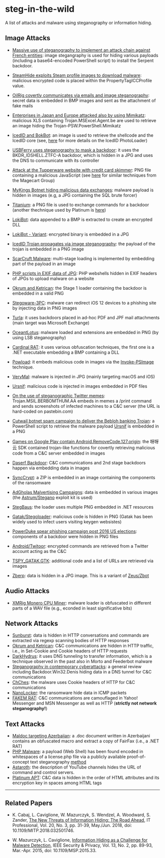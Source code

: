 # steg-in-the-wild
A list of attacks and malware using steganography or information hiding. 


<!--- Newer First --->
## Image Attacks

* [Massive use of steganography to implement an attack chain against French entities](https://www.proofpoint.com/us/blog/threat-insight/serpent-no-swiping-new-backdoor-targets-french-entities-unique-attack-chain): image stegangraphy is used for hiding various payloads (including a base64-encoded PowerShell script) to install the Serpent backdoor. 

* [SteamHide exploits Steam profile images to download malware](https://www.gdatasoftware.com/blog/steamhide-malware-in-profile-images): malicious encrypted code is placed within the PropertyTagICCProfile value.
* [OilRig covertly communicates via emails and image steganography](https://unit42.paloaltonetworks.com/oilrig-novel-c2-channel-steganography/): secret data is embedded in BMP images and sent as the attachment of fake mails
* [Enterprises in Japan and Europe attacked also by using Mimikatz](https://ics-cert.kaspersky.com/reports/2020/05/28/steganography-in-targeted-attacks-on-industrial-enterprises/): malicious XLS containing Trojan.MSExcel.Agent.be are used to retrieve an image hiding the Trojan-PSW.PowerShell.Mimikatz
* [IcedID and BokBot](https://www.group-ib.com/blog/icedid): an image is used to retrieve the shellcode and the IcedID core (see, [here](https://sysopfb.github.io/malware,/icedid/2020/04/28/IcedIDs-updated-photoloader.html) for more details on the IcedID PhotoLoader)  
* [USBFerry uses steganography to mask a backdoor](https://blog.trendmicro.com/trendlabs-security-intelligence/tropic-troopers-back-usbferry-attack-targets-air-gapped-environments/): it uses the BKDR_IDSHELL.ZTFC-A backdoor, which is hidden in a JPG and uses the DNS to communicate with its controller
* [Attack at the Tupperware website with credit card skimmer](https://blog.malwarebytes.com/hacking-2/2020/03/criminals-hack-tupperware-website-with-credit-card-skimmer/): PNG file containing a malicious JavaScript (see [here](https://blog.malwarebytes.com/threat-analysis/2019/12/new-evasion-techniques-found-in-web-skimmers/) for similar techniques from the Magecart Group)
* [MyKings Botnet hiding malicious data exchanges](https://www.sophos.com/en-us/medialibrary/pdfs/technical-papers/sophoslabs-uncut-mykings-report.pdf): malware payload is hidden in images (e.g, a JPG containing the SQL brute forcer)
* [Titanium](https://securelist.com/titanium-the-platinum-group-strikes-again/94961/): a PNG file is used to exchange commands for a backdoor (another thechnique used by Platinum is [here](#text-attacks))
* [LokiBot](https://securitynews.sonicwall.com/xmlpost/loki-bot-started-using-image-steganography-and-multi-layered-protection/): data appended to a BMP is extracted to create an encrypted DLL
* [LokiBot - Variant](https://blog.trendmicro.com/trendlabs-security-intelligence/lokibot-gains-new-persistence-mechanism-uses-steganography-to-hide-its-tracks/): encrypted binary is embedded in a JPG
* [IcedID Trojan propagates via image steganography](https://blog.malwarebytes.com/threat-analysis/2019/12/new-version-of-icedid-trojan-uses-steganographic-payloads/amp/): the payload of the trojan is embedded in a PNG image
* [ScarCruft Malware](https://securelist.com/scarcruft-continues-to-evolve-introduces-bluetooth-harvester/90729/): multi-stage loading is implemented by embedding part of the payload in an image
* [PHP scripts in EXIF data of JPG](https://threatpost.com/rare-steganography-hack-can-compromise-fully-patched-websites/146701/): PHP webshells hidden in EXIF headers of JPGs to upload malware on a website
* [Okrum and Ketrican](https://www.welivesecurity.com/wp-content/uploads/2019/07/ESET_Okrum_and_Ketrican.pdf): the Stage 1 loader containing the backdoor is embedded in a valid PNG
* [Stegoware-3PC](https://www.scmagazine.com/home/security-news/malware/stegoware-3pc-marks-new-high-in-adware-sophistication/): malware can redirect iOS 12 devices to a phishing site by injecting data in PNG images
* [Turla](https://www.bleepingcomputer.com/news/security/turla-backdoor-deployed-in-attacks-against-worldwide-targets/): it uses backdoors placed in ad-hoc PDF and JPF mail attachments (main target was Microsoft Exchange)
* [OceantLotus](https://gbhackers.com/oceanlotus-apt-hackers-group-steganography/): malware loaded and extensions are embedded in PNG (by using LSB steganography)
* [Cardinal RAT](https://threatpost.com/cardinal-rat-fintech/142965/): it uses various obfuscation techniques, the first one is a .NET executable embedding a BMP containing a DLL
* [Powload](https://www.trendmicro.com/en_us/research/19/c/from-fileless-techniques-to-using-steganography-examining-powloads-evolution.html): it embeds malicious code in images via the [Invoke-PSImage](https://github.com/peewpw/Invoke-PSImage) technique. 
* [VeryMal](https://www.theregister.co.uk/2019/01/24/mac_steganography_malware/): malware is injected in JPG (mainly targeting macOS and iOS)
* [Ursnif](https://securityaffairs.co/wordpress/80342/hacking/steganography-obfuscate-pdf.html): malicious code is injected in images embedded in PDF files
* [On the use of steganographic Twitter memes](https://blog.trendmicro.com/trendlabs-security-intelligence/cybercriminals-use-malicious-memes-that-communicate-with-malware/): Trojan.MSIL.BERBOMTHUM.AA embeds in memes a /print command and sends screenshots of infected machines to a C&C server (the URL is hard-coded on pastebin.com)
* [Cutwail botnet spam campaign to deliver the Bebloh banking Trojan](https://www.trendmicro.com/vinfo/us/security/news/cybercrime-and-digital-threats/spam-campaign-targets-japan-uses-steganography-to-deliver-the-bebloh-banking-trojan?): a PowerShell script to retrieve the malware payload [Ursnif](#https://securityaffairs.co/wordpress/80342/hacking/steganography-obfuscate-pdf.html) is embedded in a PNG
* [Games on Google Play contain Android.RemoveCode.127.origin](https://news.drweb.com/show/?lng=en&i=11685&c=5): the 呀呀云 SDK contained trojan-like functions for covertly retrieving malicious code from a C&C server embedded in images
* [Daserf Backdoor](https://blog.trendmicro.com/trendlabs-security-intelligence/redbaldknight-bronze-butler-daserf-backdoor-now-using-steganography/): C&C communications and 2nd stage backdoors happen via embedding data in images
* [SyncCrypt](https://www.bleepingcomputer.com/news/security/synccrypt-ransomware-hides-inside-jpg-files-appends-kk-extension/): a ZIP is embedded in an image containing the components of the ransomware 
* [AdGholas Malvertising Campaigns](https://www.proofpoint.com/us/threat-insight/post/massive-adgholas-malvertising-campaigns-use-steganography-and-file-whitelisting-to-hide-in-plain-sight): data is embedded in various images (the [Astrum/Stegano](https://blog.trendmicro.com/exploit-kit-attacks-on-the-rise-as-astrum-emerges/) exploit kit is used)
* [StegBaus](https://unit42.paloaltonetworks.com/unit42-stegbaus-because-sometimes-xor-just-isnt-enough/): the loader uses multiple PNG embedded in .NET resources
* [Gatak/Stegoloader](https://www.secureworks.com/research/stegoloader-a-stealthy-information-stealer): malicious code is hidden in PNG (Gatak has been widely used to infect users visiting keygen websistes)
* [PowerDuke spear phishing campaign post 2016 US elections](https://www.secureworks.com/research/stegoloader-a-stealthy-information-stealer): components of a backdoor were hidden in PNG files 
* [Android/Twitoor](https://www.bleepingcomputer.com/news/security/candc-servers-too-risky-android-botnet-goes-with-twitter-instead/): encrypted commands are retrieved from a Twitter account acting as the C&C
* [TSPY_GATAK.GTK](https://www.trendmicro.com/vinfo/us/threat-encyclopedia/malware/tspy_gatak.gtk): additional code and a list of URLs are retrieved via images
* [Zberp](https://securityintelligence.com/new-zberp-trojan-discovered-zeus-zbot-carberp/): data is hidden in a JPG image. This is a variant of [Zeus/Zbot](https://blog.malwarebytes.com/threat-analysis/2014/02/hiding-in-plain-sight-a-story-about-a-sneaky-banking-trojan/)

## Audio Attacks

* [XMRig Monero CPU Miner](https://threatvector.cylance.com/en_us/home/malicious-payloads-hiding-beneath-the-wav.html):  malware loader is obfuscated in different parts of a WAV file (e.g., econded in least significative bits)

## Network Attacks

* [Sunburst](https://www.fireeye.com/blog/threat-research/2020/12/sunburst-additional-technical-details.html): data is hidden in HTTP conversations and commands are extracted via regexp scanning bodies of HTTP responses
* [Okrum and Ketrican](https://www.welivesecurity.com/wp-content/uploads/2019/07/ESET_Okrum_and_Ketrican.pdf): C&C communications are hidden in HTTP traffic, i.e., in Set-Cookie and Cookie headers of HTTP requests
* [DarkHydrus](https://www.paloaltonetworks.com/cyberpedia/what-is-dns-tunneling): it uses DNS tunneling to transfer information, which is a technique observed in the past also in Morto and Feederbot malware
* [Steganography in contemporary cyberattacks](https://securelist.com/steganography-in-contemporary-cyberattacks/79276/): a general review including Backdoor.Win32.Denis hiding data in a DNS tunnel for C&C communications
* [ChChes](https://attack.mitre.org/software/S0144/): the malware uses Cookie headers of HTTP for C&C communications
* [NanoLocker](https://www.bleepingcomputer.com/news/security/nanolocker-ransomware-can-be-decrypted-if-caught-early/): the ransomware hide data in ICMP packets
* [FAKEM RAT](https://www.trendmicro.de/cloud-content/us/pdfs/security-intelligence/white-papers/wp-fakem-rat.pdf): C&C communications are camouflaged in Yahoo! Messenger and MSN Messenger as well as HTTP (**strictly not network steganography!**)

## Text Attacks

* [Maldoc targeting Azerbaijan](https://blog.malwarebytes.com/threat-analysis/2021/03/new-steganography-attack-targets-azerbaijan/): a .doc document written in Azerbaijani contains an obfuscated macro and extract a copy of FairFax (i.e., a .NET RAT)
* [PHP Malware](https://blog.sucuri.net/2021/02/whitespace-steganography-conceals-web-shell-in-php-malware.html): a payload (Web Shell) has been found encoded in whitespaces of a license.php file via a publicly available proof-of-concept text steganography [method](https://m.habr.com/en/post/458710/) 
* [Astaroth](https://blog.talosintelligence.com/2020/05/astaroth-analysis.html): the description of YouTube channels hides the URL of command and control servers. 
* [Platinum APT](https://securelist.com/platinum-is-back/91135/): C&C data is hidden in the order of HTML attributes and its encryption key in spaces among HTML tags

---
## Related Papers

* K. Cabaj, L. Caviglione, W. Mazurczyk, S. Wendzel, A. Woodward, S. Zander, [The New Threats of Information Hiding: The Road Ahead](https://ieeexplore.ieee.org/abstract/document/8378979), IT Professional, Vol. 20, No. 3, pp. 31-39, May./Jun. 2018, doi: 10.1109/MITP.2018.032501746.

* W. Mazurczyk, L. Caviglione, [Information Hiding as a Challenge for Malware Detection](https://ieeexplore.ieee.org/document/7085644), IEEE Security & Privacy, Vol. 13, No. 2, pp. 89-93, Mar.-Apr. 2015, doi: 10.1109/MSP.2015.33.